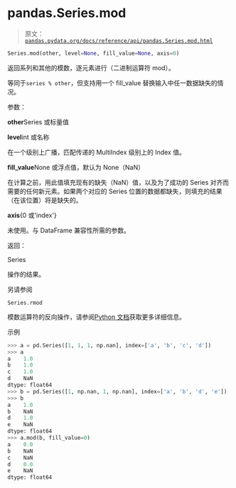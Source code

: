 # pandas.Series.mod

> 原文：[`pandas.pydata.org/docs/reference/api/pandas.Series.mod.html`](https://pandas.pydata.org/docs/reference/api/pandas.Series.mod.html)

```py
Series.mod(other, level=None, fill_value=None, axis=0)
```

返回系列和其他的模数，逐元素进行（二进制运算符 mod）。

等同于`series % other`，但支持用一个 fill_value 替换输入中任一数据缺失的情况。

参数：

**other**Series 或标量值

**level**int 或名称

在一个级别上广播，匹配传递的 MultiIndex 级别上的 Index 值。

**fill_value**None 或浮点值，默认为 None（NaN）

在计算之前，用此值填充现有的缺失（NaN）值，以及为了成功的 Series 对齐而需要的任何新元素。如果两个对应的 Series 位置的数据都缺失，则填充的结果（在该位置）将是缺失的。

**axis**{0 或'index'}

未使用。与 DataFrame 兼容性所需的参数。

返回：

Series

操作的结果。

另请参阅

`Series.rmod`

模数运算符的反向操作，请参阅[Python 文档](https://docs.python.org/3/reference/datamodel.html#emulating-numeric-types)获取更多详细信息。

示例

```py
>>> a = pd.Series([1, 1, 1, np.nan], index=['a', 'b', 'c', 'd'])
>>> a
a    1.0
b    1.0
c    1.0
d    NaN
dtype: float64
>>> b = pd.Series([1, np.nan, 1, np.nan], index=['a', 'b', 'd', 'e'])
>>> b
a    1.0
b    NaN
d    1.0
e    NaN
dtype: float64
>>> a.mod(b, fill_value=0)
a    0.0
b    NaN
c    NaN
d    0.0
e    NaN
dtype: float64 
```
